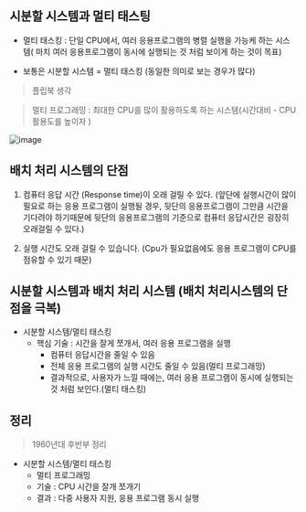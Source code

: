 
## 시분할 시스템과 멀티 태스팅

+ 멀티 태스킹 : 단일 CPU에서, 여러 응용프로그램의 병렬 실행을 가능케 하는 시스템( 마치 여러 응용프로그램이 동시에
실행되는 것 처럼 보이게 하는 것이 목표)

+ 보통은 시분할 시스템 = 멀티 태스킹 (동일한 의미로 보는 경우가 많다)

> 플립북 생각

> 멀티 프로그래밍 : 최대한 CPU를 많이 활용하도록 하는 시스템(시간대비 - CPU 활용도를 높이자 )

![image](https://user-images.githubusercontent.com/49984996/93712516-55691080-fb91-11ea-9e93-834b7dde2c90.png)



## 배치 처리 시스템의 단점

1. 컴퓨터 응답 시간 (Response time)이 오래 걸릴 수 있다. (앞단에 실행시간이 많이 필요로 하는 응용 프로그램이 실행될 경우,
뒷단의 응용프로그램이 그만큼 시간을 기다려야 하기때문에 뒷단의 응용프로그램의 기준으로 컴퓨터 응답시간은 굉장히 오래걸릴 수 있다.)

2. 실행 시간도 오래 걸릴 수 있습니다. (Cpu가 필요없음에도 응용 프로그램이 CPU를 점유할 수 있기 때문)

## 시분할 시스템과 배치 처리 시스템 (배치 처리시스템의 단점을 극복)

+ 시분할 시스템/멀티 태스킹
  - 핵심 기술 : 시간을 잘게 쪼개서, 여러 응용 프로그램을 실행
    * 컴퓨터 응답시간을 줄일 수 있음
    * 전체 응용 프로그램의 실행 시간도 줄일 수 있음(멀티 프로그래밍)
    * 결과적으로, 사용자가 느낄 때에는, 여러 응용 프로그램이 동시에 실행되는 것 처럼 보인다.(멀티 태스킹)

## 정리

> 1960년대 후반부 정리
+ 시분할 시스템/멀티 태스킹
  - 멀티 프로그래밍
  - 기술 : CPU 시간을 잘개 쪼개기
  - 결과 : 다중 사용자 지원, 응용 프로그램 동시 실행
